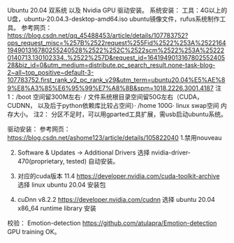 Ubuntu 20.04 双系统 以及 Nvidia GPU 驱动安装。
系统安装：
工具：4G以上的U盘，ubuntu-20.04.3-desktop-amd64.iso ubuntu镜像文件，rufus系统制作工具。
参考网页：
https://blog.csdn.net/qq_45488453/article/details/107783752?ops_request_misc=%257B%2522request%255Fid%2522%253A%2522164194901316780255240528%2522%252C%2522scm%2522%253A%252220140713.130102334..%2522%257D&request_id=164194901316780255240528&biz_id=0&utm_medium=distribute.pc_search_result.none-task-blog-2~all~top_positive~default-3-107783752.first_rank_v2_pc_rank_v29&utm_term=ubuntu20.04%E5%AE%89%E8%A3%85%E6%95%99%E7%A8%8B&spm=1018.2226.3001.4187
注1：/boot 空间留300M左右· / 文件系统根目录空间留50G左右（CUDA，CUDNN， 以及后于python依赖库比较占空间）· /home 100G· linux swap空间 内存大小。
注2： 分区不足时，可以用gparted工具扩展，需usb启动ubuntu系统。

驱动安装：
参考网页：https://blog.csdn.net/ashome123/article/details/105822040
1.禁用nouveau

2. Software & Updates -> Additional Drivers
 选择 nvidia-driver-470(proprietary, tested) 自动安装。

3. 对应的cuda版本 11.4
  https://developer.nvidia.com/cuda-toolkit-archive
  选择 linux ubuntu 20.04 安装包
 
4. cuDnn v8.2.2
  https://developer.nvidia.com/cudnn
  选择 ubuntu 20.04 x86_64 runtime library 安装
  
校验：
Emotion-detection 
https://github.com/atulapra/Emotion-detection
GPU training OK。
